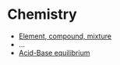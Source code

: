 ﻿# Chemistry

- [Element, compound, mixture](element-compound-mixture)
- ...
- [Acid-Base equilibrium](acid-base-equilibrium)
